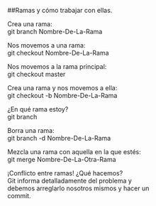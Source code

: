 ##Ramas y cómo trabajar con ellas.


Crea una rama:  
git branch Nombre-De-La-Rama  


Nos movemos a una rama:  
git checkout Nombre-De-La-Rama  


Nos movemos a la rama principal:  
git checkout master  


Crea una rama y nos movemos a ella:  
git checkout -b Nombre-De-La-Rama  


¿En qué rama estoy?  
git branch  


Borra una rama:  
git branch -d Nombre-De-La-Rama  


Mezcla una rama con aquella en la que estés:  
git merge Nombre-De-La-Otra-Rama  


¡Conflicto entre ramas! ¿Qué hacemos?  
Git informa detalladamente del problema y   
debemos arreglarlo nosotros mismos y hacer un   
commit.
